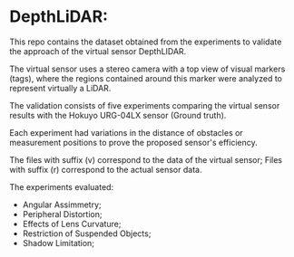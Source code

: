 # DepthLiDAR:

This repo contains the dataset obtained from the experiments to validate the approach of the virtual sensor DepthLIDAR.

The virtual sensor uses a stereo camera with a top view of visual markers (tags), where the regions contained around this marker were analyzed to represent virtually a LiDAR.

The validation consists of five experiments comparing the virtual sensor results with the Hokuyo URG-04LX sensor (Ground truth).

Each experiment had variations in the distance of obstacles or measurement positions to prove the proposed sensor's efficiency.

The files with suffix (v) correspond to the data of the virtual sensor;
Files with suffix (r) correspond to the actual sensor data.

The experiments evaluated:
- Angular Assimmetry;
- Peripheral Distortion;
- Effects of Lens Curvature;
- Restriction of Suspended Objects;
- Shadow Limitation;
